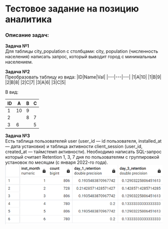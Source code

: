 # Тестовое задание на позицию аналитика
### Описание задач:

**Задача №1** \
Для таблицы city_population с столбцами: city, population (численность населения) написать запрос, который выводит город с минимальным населением.

**Задача №2** \
Преобразовать таблицу из вида:
|ID|Name|Val|
|---|---|---|
|1|A|10|
|1|B|9|
|2|B|8|
|2|C|7|
|3|A|6|
|3|C|5|


В вид:

|ID|A|B|C|
|---|---|---|---|
|1|10|9| |
|2| |8|7|
|3|6| |5|

**Задача №3** \
Есть таблица пользователей user (user_id — id пользователя, installed_at — дата установки) и таблица активности client_session (user_id, created_at — таймстемп активности).
Необходимо написать SQL-запрос который считает Retention 1, 3, 7 дня по пользователям с группировкой установок по месяцам (с января 2022-го года).
![Alt text](img.PNG?raw=true "Title")
